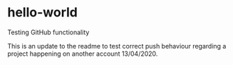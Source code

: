 # hello-world
Testing GitHub functionality

This is an update to the readme to test correct push behaviour regarding a project happening on another account 13/04/2020.
